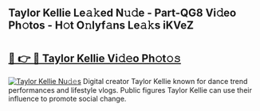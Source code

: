 ## Taylor Kellie Le𝚊𝚔ed N𝚞𝚍e - Part-QG8 Vi𝚍eo Ph𝚘tos - H𝚘t O𝚗lyf𝚊ns Le𝚊𝚔s iKVeZ

# <h2><a href="http://hf0c7z.feru.top/?c=Taylor+Kellie">🔗 👉 🔴 Taylor Kellie Vi𝚍𝚎o Ph𝚘t𝚘𝚜</a></h2>

[![Taylor Kellie Nu𝚍𝚎s](https://i.imgur.com/0TWrTi3.gif)](http://hf0c7z.feru.top/?c=Taylor+Kellie)
Digital creator Taylor Kellie known for dance trend performances and lifestyle vlogs. Public figures Taylor Kellie can use their influence to promote social change. 
